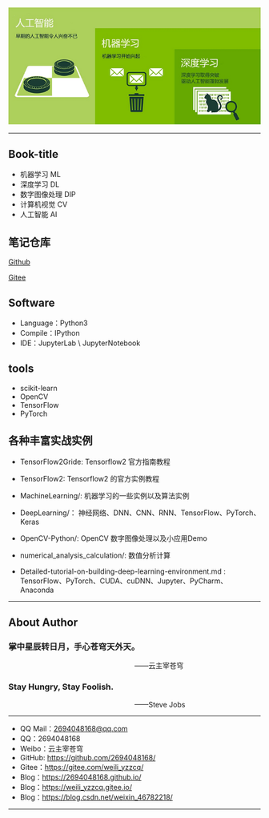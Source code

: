 ![AI&ML&DP Logo](./Logo.png)

--------------------------------------------------------------------------------

## Book-title
- 机器学习 ML
- 深度学习 DL
- 数字图像处理 DIP
- 计算机视觉 CV
- 人工智能 AI


## 笔记仓库
[Github](git@github.com:2694048168/MachineLearning.git)


[Gitee](git@gitee.com:weili_yzzcq/MachineLearning.git)

## Software

- Language：Python3
- Compile：IPython
- IDE：JupyterLab \ JupyterNotebook

## tools
- scikit-learn
- OpenCV
- TensorFlow
- PyTorch

## 各种丰富实战实例

- TensorFlow2Gride: Tensorflow2 官方指南教程

- TensorFlow2: Tensorflow2 的官方实例教程

- MachineLearning/: 机器学习的一些实例以及算法实例

- DeepLearning/： 神经网络、DNN、CNN、RNN、TensorFlow、PyTorch、Keras

- OpenCV-Python/: OpenCV 数字图像处理以及小应用Demo

- numerical_analysis_calculation/: 数值分析计算

- Detailed-tutorial-on-building-deep-learning-environment.md : TensorFlow、PyTorch、CUDA、cuDNN、Jupyter、PyCharm、Anaconda

--------------------------------

## About Author

### 掌中星辰转日月，手心苍穹天外天。
&emsp;&emsp;&emsp;&emsp;&emsp;&emsp;&emsp;&emsp;&emsp;&emsp;&emsp;&emsp;&emsp;&emsp;&emsp;&emsp;&emsp;&emsp;——云主宰苍穹

### Stay Hungry, Stay Foolish.
&emsp;&emsp;&emsp;&emsp;&emsp;&emsp;&emsp;&emsp;&emsp;&emsp;&emsp;&emsp;&emsp;&emsp;&emsp;&emsp;&emsp;&emsp;——Steve Jobs

----------------------------------------

- QQ Mail：2694048168@qq.com
- QQ：2694048168
- Weibo：云主宰苍穹
- GitHub: https://github.com/2694048168/
- Gitee：https://gitee.com/weili_yzzcq/
- Blog：https://2694048168.github.io/
- Blog：https://weili_yzzcq.gitee.io/ 
- Blog：https://blog.csdn.net/weixin_46782218/

--------------------------------------------------
